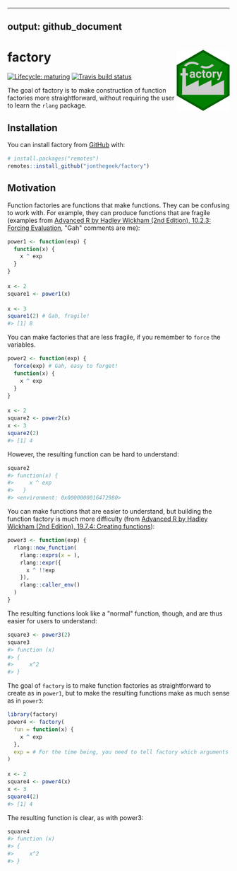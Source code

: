 <!-- rmarkdown v1 -->
---
output: github_document
---

<!-- README.md is generated from README.Rmd. Please edit that file -->


# factory <img src='man/figures/factory.png' align="right" height="138.5" />

<!-- badges: start -->
[![Lifecycle: maturing](https://img.shields.io/badge/lifecycle-maturing-blue.svg)](https://www.tidyverse.org/lifecycle/#maturing)
[![Travis build status](https://travis-ci.org/jonthegeek/factory.svg?branch=master)](https://travis-ci.org/jonthegeek/factory)
<!-- badges: end -->

The goal of factory is to make construction of function factories more straightforward, without requiring the user to learn the `rlang` package.

## Installation

You can install factory from [GitHub](https://github.com/) with:

``` r
# install.packages("remotes")
remotes::install_github("jonthegeek/factory")
```

## Motivation

Function factories are functions that make functions. They can be confusing to work with. For example, they can produce functions that are fragile (examples from [Advanced R by Hadley Wickham (2nd Edition), 10.2.3: Forcing Evaluation](https://adv-r.hadley.nz/function-factories.html#forcing-evaluation), "Gah" comments are me):


```r
power1 <- function(exp) {
  function(x) {
    x ^ exp
  }
}

x <- 2
square1 <- power1(x)

x <- 3
square1(2) # Gah, fragile!
#> [1] 8
```

You can make factories that are less fragile, if you remember to `force` the variables.


```r
power2 <- function(exp) {
  force(exp) # Gah, easy to forget!
  function(x) {
    x ^ exp
  }
}

x <- 2
square2 <- power2(x)
x <- 3
square2(2)
#> [1] 4
```

However, the resulting function can be hard to understand:


```r
square2
#> function(x) {
#>     x ^ exp
#>   }
#> <environment: 0x0000000016472980>
```

You can make functions that are easier to understand, but building the function factory is much more difficulty (from [Advanced R by Hadley Wickham (2nd Edition), 19.7.4: Creating functions](https://adv-r.hadley.nz/quasiquotation.html#new-function)): 


```r
power3 <- function(exp) {
  rlang::new_function(
    rlang::exprs(x = ), 
    rlang::expr({
      x ^ !!exp
    }), 
    rlang::caller_env()
  )
}
```

The resulting functions look like a "normal" function, though, and are thus easier for users to understand:


```r
square3 <- power3(2)
square3
#> function (x) 
#> {
#>     x^2
#> }
```

The goal of `factory` is to make function factories as straightforward to create as in `power1`, but to make the resulting functions make as much sense as in `power3`:


```r
library(factory)
power4 <- factory(
  fun = function(x) {
    x ^ exp
  },
  exp = # For the time being, you need to tell factory which arguments belong to the factory.
)

x <- 2
square4 <- power4(x)
x <- 3
square4(2)
#> [1] 4
```

The resulting function is clear, as with power3:


```r
square4
#> function (x) 
#> {
#>     x^2
#> }
```
